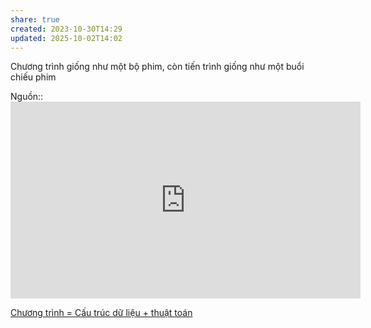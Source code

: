 ```yaml
---
share: true
created: 2023-10-30T14:29
updated: 2025-10-02T14:02
---
```

Chương trình giống như một bộ phim, còn tiến trình giống như một buổi chiếu phim

Nguồn:: <iframe width="560" height="315" src="https://www.youtube.com/embed/7ge7u5VUSbE?si=3phTw0yQhsh6SKIX" title="YouTube video player" frameborder="0" allow="accelerometer; autoplay; clipboard-write; encrypted-media; gyroscope; picture-in-picture; web-share" referrerpolicy="strict-origin-when-cross-origin" allowfullscreen></iframe>

[Chương trình = Cấu trúc dữ liệu + thuật toán](./Ch%C6%B0%C6%A1ng%20tr%C3%ACnh%20=%20C%E1%BA%A5u%20tr%C3%BAc%20d%E1%BB%AF%20li%E1%BB%87u%20+%20thu%E1%BA%ADt%20to%C3%A1n.md)